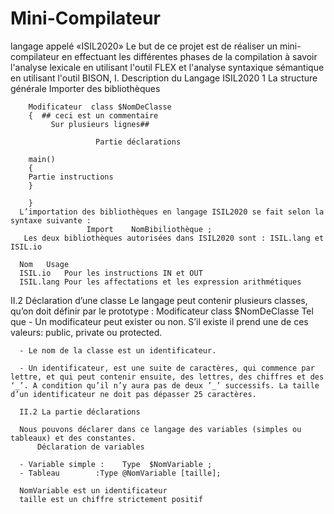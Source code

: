 # Mini-Compilateur
langage appelé «ISIL2020»
Le but de ce projet est de réaliser un mini-compilateur en effectuant les différentes phases de la compilation à savoir l'analyse lexicale en utilisant l'outil FLEX et l'analyse syntaxique sémantique en utilisant l'outil BISON,
I.	Description du Langage ISIL2020
    1 La structure générale 
        Importer des bibliothèques

        Modificateur  class $NomDeClasse
        {  ## ceci est un commentaire
             Sur plusieurs lignes##

                       Partie déclarations

        main()
        {
        Partie instructions
        }

        }
      L’importation des bibliothèques en langage ISIL2020 se fait selon la syntaxe suivante : 
                     Import    NomBibiliothèque ;
       Les deux bibliothèques autorisées dans ISIL2020 sont : ISIL.lang et ISIL.io

      Nom	Usage
      ISIL.io	Pour les instructions IN et OUT
      ISIL.lang	Pour les affectations et les expression arithmétiques
      
II.2 Déclaration d’une classe
      Le langage peut contenir plusieurs classes, qu’on doit définir par le prototype : 
                 Modificateur class $NomDeClasse 
      Tel que 
      -	Un modificateur peut exister ou non. S’il existe il prend une de ces  valeurs:      public, private ou protected.

      -	Le nom de la classe est un identificateur. 

      -	Un identificateur, est une suite de caractères, qui commence par lettre, et qui peut contenir ensuite, des lettres, des chiffres et des ‘_’. A condition qu’il n’y aura pas de deux ’_’ successifs. La taille d’un identificateur ne doit pas dépasser 25 caractères.

      II.2 La partie déclarations 

      Nous pouvons déclarer dans ce langage des variables (simples ou tableaux) et des constantes.
          Déclaration de variables 

      -	Variable simple :    Type  $NomVariable ;
      -	Tableau        :Type @NomVariable [taille];

      NomVariable est un identificateur  
      taille est un chiffre strictement positif




